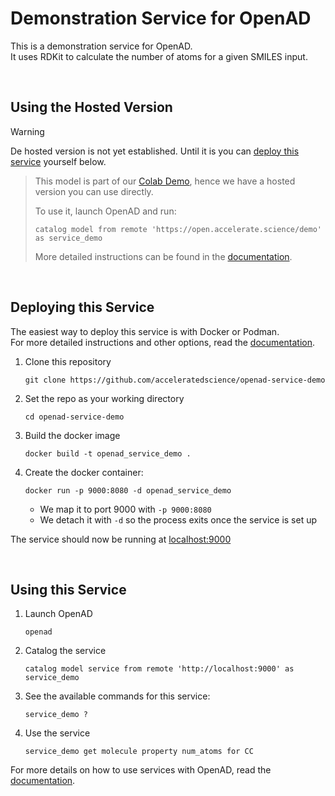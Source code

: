 # Demonstration Service for OpenAD

This is a demonstration service for OpenAD.  
It uses RDKit to calculate the number of atoms for a given SMILES input.

<br>

## Using the Hosted Version

> [!WARNING]  
> De hosted version is not yet established. Until it is you can [deploy this service](#deploying-this-service) yourself below.

> This model is part of our [Colab Demo](https://colab.research.google.com/drive/15iizKPQ9hJ-yexegI1MNpeoqinb6C5-V#scrollTo=BiBWGQAxnhJh), hence we have a hosted version you can use directly.
> 
> To use it, launch OpenAD and run:
> 
> ```shell
> catalog model from remote 'https://open.accelerate.science/demo' as service_demo
> ```
> 
> More detailed instructions can be found in the [documentation](https://openad.accelerate.science/docs/model-service/deploying-models/#spinning-up-a-service).

<br>

## Deploying this Service

The easiest way to deploy this service is with Docker or Podman.  
For more detailed instructions and other options, read the [documentation](https://openad.accelerate.science/docs/model-service/deploying-models).

1. Clone this repository
    
    ```shell
    git clone https://github.com/acceleratedscience/openad-service-demo
    ```

2. Set the repo as your working directory
    
    ```shell
    cd openad-service-demo
    ```

1. Build the docker image
    
    ```shell
    docker build -t openad_service_demo .
    ```

2. Create the docker container:  
    
    ```
    docker run -p 9000:8080 -d openad_service_demo
    ```

    - We map it to port 9000 with `-p 9000:8080`
    - We detach it with `-d` so the process exits once the service is set up

The service should now be running at [localhost:9000](http://localhost:9000)

<br>

## Using this Service

1. Launch OpenAD

    ```shell
    openad
    ```

2. Catalog the service

    ```shell
    catalog model service from remote 'http://localhost:9000' as service_demo
    ```

3. See the available commands for this service:

    ```shell
    service_demo ?
    ```

4. Use the service

    ```shell
    service_demo get molecule property num_atoms for CC
    ```

For more details on how to use services with OpenAD, read the [documentation](https://openad.accelerate.science/docs/model-service).

